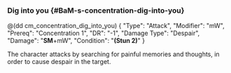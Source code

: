 ### Dig into you  {#BaM-s-concentration-dig-into-you}


@(dd cm_concentration_dig_into_you)
{ "Type": "Attack",
	"Modifier": "mW",
	"Prereq": "Concentration 1",
	"DR": "-1",
	"Damage Type": "Despair",
	"Damage": "__SM__+mW",
	"Condition": "__(Stun 2)__"
}

The character attacks by searching for painful memories and thoughts, in order to cause despair in the target.
